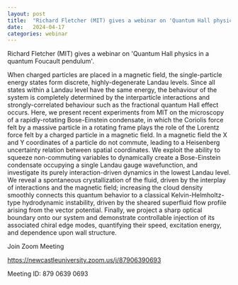 ```yaml
---
layout: post
title:  "Richard Fletcher (MIT) gives a webinar on 'Quantum Hall physics in a quantum Foucault pendulum' (4PM UK time - Wednesday 17th April)"
date:   2024-04-17
categories: webinar
---
```

Richard Fletcher (MIT) gives a webinar on 'Quantum Hall physics in a quantum Foucault pendulum'.

When charged particles are placed in a magnetic field, the single-particle energy states form discrete, highly-degenerate Landau levels. Since all states within a Landau level have the same energy, the behaviour of the system is completely determined by the interparticle interactions and strongly-correlated behaviour such as the fractional quantum Hall effect occurs. Here, we present recent experiments from MIT on the microscopy of a rapidly-rotating Bose-Einstein condensate, in which the Coriolis force felt by a massive particle in a rotating frame plays the role of the Lorentz force felt by a charged particle in a magnetic field. In a magnetic field the X and Y coordinates of a particle do not commute, leading to a Heisenberg uncertainty relation between spatial coordinates. We exploit the ability to squeeze non-commuting variables to dynamically create a Bose-Einstein condensate occupying a single Landau gauge wavefunction, and investigate its purely interaction-driven dynamics in the lowest Landau level. We reveal a spontaneous crystallization of the fluid, driven by the interplay of interactions and the magnetic field; increasing the cloud density smoothly connects this quantum behavior to a classical Kelvin-Helmholtz-type hydrodynamic instability, driven by the sheared superfluid flow profile arising from the vector potential. Finally, we project a sharp optical boundary onto our system and demonstrate controllable injection of its associated chiral edge modes, quantifying their speed, excitation energy, and dependence upon wall structure.

Join Zoom Meeting

https://newcastleuniversity.zoom.us/j/87906390693

Meeting ID: 879 0639 0693




